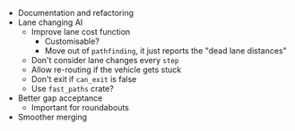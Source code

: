 - Documentation and refactoring
- Lane changing AI
  - Improve lane cost function
    - Customisable?
    - Move out of `pathfinding`, it just reports the "dead lane distances"
  - Don't consider lane changes every `step`
  - Allow re-routing if the vehicle gets stuck
  - Don't exit if `can_exit` is false
  - Use `fast_paths` crate?
- Better gap acceptance
  - Important for roundabouts
- Smoother merging